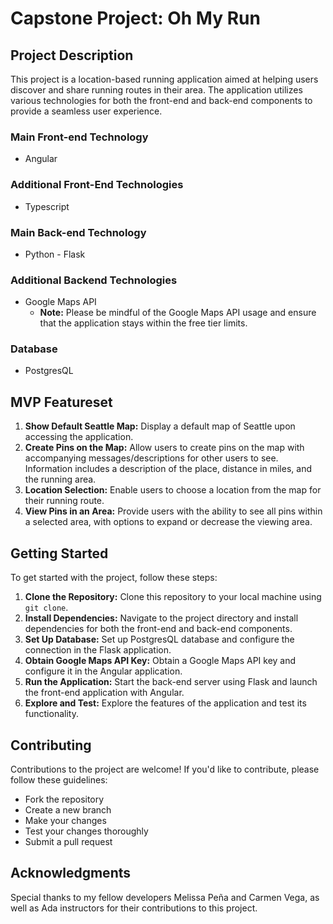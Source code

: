 # Capstone Project: Oh My Run

## Project Description

This project is a location-based running application aimed at helping users discover and share running routes in their area. The application utilizes various technologies for both the front-end and back-end components to provide a seamless user experience.

### Main Front-end Technology
- Angular

### Additional Front-End Technologies
- Typescript

### Main Back-end Technology
- Python - Flask

### Additional Backend Technologies
- Google Maps API
  - **Note:** Please be mindful of the Google Maps API usage and ensure that the application stays within the free tier limits.

### Database
- PostgresQL

## MVP Featureset

1. **Show Default Seattle Map:** Display a default map of Seattle upon accessing the application.
2. **Create Pins on the Map:** Allow users to create pins on the map with accompanying messages/descriptions for other users to see. Information includes a description of the place, distance in miles, and the running area.
3. **Location Selection:** Enable users to choose a location from the map for their running route.
4. **View Pins in an Area:** Provide users with the ability to see all pins within a selected area, with options to expand or decrease the viewing area.

## Getting Started

To get started with the project, follow these steps:

1. **Clone the Repository:** Clone this repository to your local machine using `git clone`.
2. **Install Dependencies:** Navigate to the project directory and install dependencies for both the front-end and back-end components.
3. **Set Up Database:** Set up PostgresQL database and configure the connection in the Flask application.
4. **Obtain Google Maps API Key:** Obtain a Google Maps API key and configure it in the Angular application.
5. **Run the Application:** Start the back-end server using Flask and launch the front-end application with Angular.
6. **Explore and Test:** Explore the features of the application and test its functionality.

## Contributing

Contributions to the project are welcome! If you'd like to contribute, please follow these guidelines:
- Fork the repository
- Create a new branch
- Make your changes
- Test your changes thoroughly
- Submit a pull request

## Acknowledgments

Special thanks to my fellow developers Melissa Peña and Carmen Vega, as well as Ada instructors for their contributions to this project.


